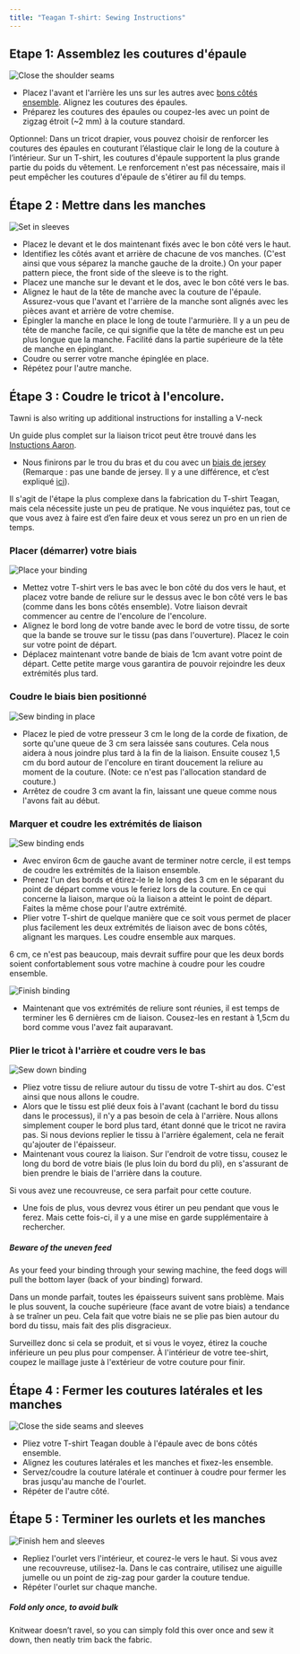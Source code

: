 ```yaml
---
title: "Teagan T-shirt: Sewing Instructions"
---
```


## Etape 1: Assemblez les coutures d'épaule

![Close the shoulder seams](step01.svg)

- Placez l'avant et l'arrière les uns sur les autres avec [bons côtés ensemble](/docs/sewing/good-sides-together). Alignez les coutures des épaules.
- Préparez les coutures des épaules ou coupez-les avec un point de zigzag étroit (~2 mm) à la couture standard.

<Note>
Optionnel: Dans un tricot drapier, vous pouvez choisir de renforcer les coutures des épaules en couturant l’élastique clair le long de la couture à l’intérieur. Sur un T-shirt, les coutures d'épaule supportent la plus grande partie du poids du vêtement. Le renforcement n'est pas nécessaire, mais il peut empêcher les coutures d'épaule de s'étirer au fil du temps.
</Note>

## Étape 2 : Mettre dans les manches

![Set in sleeves](step02.svg)

- Placez le devant et le dos maintenant fixés avec le bon côté vers le haut.
- Identifiez les côtés avant et arrière de chacune de vos manches. (C'est ainsi que vous séparez la manche gauche de la droite.) On your paper pattern piece, the front side of the sleeve is to the right.
- Placez une manche sur le devant et le dos, avec le bon côté vers le bas.
- Alignez le haut de la tête de manche avec la couture de l'épaule. Assurez-vous que l'avant et l'arrière de la manche sont alignés avec les pièces avant et arrière de votre chemise.
- Épingler la manche en place le long de toute l'armurière. Il y a un peu de tête de manche facile, ce qui signifie que la tête de manche est un peu plus longue que la manche. Facilité dans la partie supérieure de la tête de manche en épinglant.
- Coudre ou serrer votre manche épinglée en place.
- Répétez pour l'autre manche.

## Étape 3 : Coudre le tricot à l'encolure.

<Comment by="TangerineShark">

Tawni is also writing up additional instructions for installing a V-neck

</Comment>

<Tip>

Un guide plus complet sur la liaison tricot peut être trouvé dans les [Instuctions Aaron](/docs/patterns/aaron/instructions).

</Tip>

- Nous finirons par le trou du bras et du cou avec un [biais de jersey](/docs/sewing/knit-binding) (Remarque : pas une bande de jersey. Il y a une différence, et c’est expliqué [ici](/docs/sewing/knit-binding)).

<Note>
Il s'agit de l'étape la plus complexe dans la fabrication du T-shirt Teagan, mais cela nécessite juste un peu de pratique. Ne vous inquiétez pas, tout ce que vous avez à faire est d’en faire deux et vous serez un pro en un rien de temps.
</Note>

### Placer (démarrer) votre biais

![Place your binding](step03a.svg)

- Mettez votre T-shirt vers le bas avec le bon côté du dos vers le haut, et placez votre bande de reliure sur le dessus avec le bon côté vers le bas (comme dans les bons côtés ensemble). Votre liaison devrait commencer au centre de l'encolure de l'encolure.
- Alignez le bord long de votre bande avec le bord de votre tissu, de sorte que la bande se trouve sur le tissu (pas dans l'ouverture). Placez le coin sur votre point de départ.
- Déplacez maintenant votre bande de biais de 1cm avant votre point de départ. Cette petite marge vous garantira de pouvoir rejoindre les deux extrémités plus tard.

### Coudre le biais bien positionné

![Sew binding in place](step03b.svg)

- Placez le pied de votre presseur 3 cm le long de la corde de fixation, de sorte qu'une queue de 3 cm sera laissée sans coutures. Cela nous aidera à nous joindre plus tard à la fin de la liaison. Ensuite cousez 1,5 cm du bord autour de l'encolure en tirant doucement la reliure au moment de la couture.  (Note: ce n'est pas l'allocation standard de couture.)
- Arrêtez de coudre 3 cm avant la fin, laissant une queue comme nous l'avons fait au début.

### Marquer et coudre les extrémités de liaison

![Sew binding ends](step03c.svg)

- Avec environ 6cm de gauche avant de terminer notre cercle, il est temps de coudre les extrémités de la liaison ensemble.
- Prenez l'un des bords et étirez-le le le long des 3 cm en le séparant du point de départ comme vous le feriez lors de la couture. En ce qui concerne la liaison, marque où la liaison a atteint le point de départ. Faites la même chose pour l'autre extrémité.
- Plier votre T-shirt de quelque manière que ce soit vous permet de placer plus facilement les deux extrémités de liaison avec de bons côtés, alignant les marques. Les coudre ensemble aux marques.

<Note>

6 cm, ce n'est pas beaucoup, mais devrait suffire pour que les deux bords soient confortablement sous votre machine à coudre pour les coudre ensemble.

</Note>

![Finish binding](step03d.svg)

- Maintenant que vos extrémités de reliure sont réunies, il est temps de terminer les 6 dernières cm de liaison. Cousez-les en restant à 1,5cm du bord comme vous l'avez fait auparavant.

### Plier le tricot à l'arrière et coudre vers le bas

![Sew down binding](step03e.svg)

- Pliez votre tissu de reliure autour du tissu de votre T-shirt au dos. C'est ainsi que nous allons le coudre.
- Alors que le tissu est plié deux fois à l'avant (cachant le bord du tissu dans le processus), il n'y a pas besoin de cela à l'arrière. Nous allons simplement couper le bord plus tard, étant donné que le tricot ne ravira pas. Si nous devions replier le tissu à l'arrière également, cela ne ferait qu'ajouter de l'épaisseur.
- Maintenant vous courez la liaison. Sur l'endroit de votre tissu, cousez le long du bord de votre biais (le plus loin du bord du pli), en s'assurant de bien prendre le biais de l'arrière dans la couture.

<Note>
Si vous avez une recouvreuse, ce sera parfait pour cette couture.
</Note>

- Une fois de plus, vous devrez vous étirer un peu pendant que vous le ferez. Mais cette fois-ci, il y a une mise en garde supplémentaire à rechercher.

<Note>

##### Beware of the uneven feed

As your feed your binding through your sewing machine, the feed dogs will pull the bottom layer (back of your binding) forward.

Dans un monde parfait, toutes les épaisseurs suivent sans problème. Mais le plus souvent, la couche supérieure (face avant de votre biais) a tendance à se traîner un peu. Cela fait que votre biais ne se plie pas bien autour du bord du tissu, mais fait des plis disgracieux.

Surveillez donc si cela se produit, et si vous le voyez, étirez la couche inférieure un peu plus pour compenser.
À l'intérieur de votre tee-shirt, coupez le maillage juste à l'extérieur de votre couture pour finir.

</Note>

## Étape 4 : Fermer les coutures latérales et les manches

![Close the side seams and sleeves](step04.svg)

- Pliez votre T-shirt Teagan double à l'épaule avec de bons côtés ensemble.
- Alignez les coutures latérales et les manches et fixez-les ensemble.
- Servez/coudre la couture latérale et continuer à coudre pour fermer les bras jusqu'au manche de l'ourlet.
- Répéter de l'autre côté.

## Étape 5 : Terminer les ourlets et les manches

![Finish hem and sleeves](step05.svg)

- Repliez l'ourlet vers l'intérieur, et courez-le vers le haut. Si vous avez une recouvreuse, utilisez-la. Dans le cas contraire, utilisez une aiguille jumelle ou un point de zig-zag pour garder la couture tendue.
- Répéter l'ourlet sur chaque manche.

<Note>

##### Fold only once, to avoid bulk

Knitwear doesn’t ravel, so you can simply fold this over once and sew it down, then neatly trim back the fabric.

</Note>
